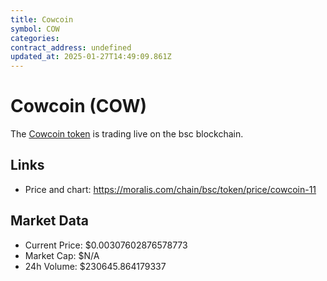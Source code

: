```yaml
---
title: Cowcoin
symbol: COW
categories: 
contract_address: undefined
updated_at: 2025-01-27T14:49:09.861Z
---
```


# Cowcoin (COW)
The [Cowcoin token](https://moralis.com/chain/bsc/token/price/cowcoin-11) is trading live on the bsc blockchain.

## Links
- Price and chart: https://moralis.com/chain/bsc/token/price/cowcoin-11

## Market Data
- Current Price: $0.00307602876578773
- Market Cap: $N/A
- 24h Volume: $230645.864179337
